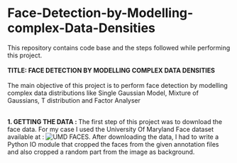 # Face-Detection-by-Modelling-complex-Data-Densities
This repository contains code base and the steps followed while performing this project.
<br> </br>
<b>TITLE: FACE DETECTION BY MODELLING COMPLEX DATA DENSITIES</b>
<br></br>
The main objective of this project is to perform face detection by modelling complex data distributions like Single Gaussian Model,
Mixture of Gaussians, T distribution and Factor Analyser
<br></br>

<b>1. GETTING THE DATA : </b>
The first step of this project was to download the face data. For my case I used the University Of Maryland Face dataset available at :
![UMD FACES](http://www.umdfaces.io/").
After downloading the data, I had to write a Python IO module that cropped the faces from the given annotation files and also cropped a random part from the image as background.



